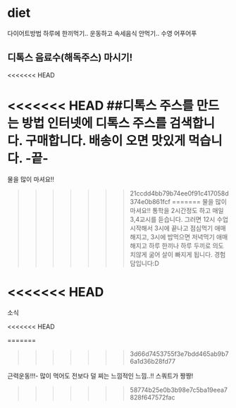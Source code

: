 # diet
다이어트방법
하루에 한끼먹기..
운동하고 속세음식 안먹기..
수영 어푸어푸
## 디톡스 음료수(해독주스) 마시기! ##
<<<<<<< HEAD

<<<<<<< HEAD
##디톡스 주스를 만드는 방법
인터넷에 디톡스 주스를 검색합니다.
구매합니다.
배송이 오면 맛있게 먹습니다.
-끝-
=======
물을 많이 마셔요!!
>>>>>>> 21ccdd4bb79b74ee0f91c417058d374e0b861fcf
=======
물을 많이 마셔요!!
통학을 2시간정도 하고 매일 3,4교시를 듣습니다. 그러면 12시 수업 시작해서 3시에 끝나고 점심먹기 애매해지고, 3시에 밥먹으면 저녁먹기 애매해지고 하루 한끼나 하루 두끼로 의도치않게 굶어 살이 빠지게 됩니다. 경험담입니다:D

<<<<<<< HEAD
=======
소식

<<<<<<< HEAD

=======
>>>>>>> 3d66d7453755f3e7bdd465ab9b76a1d36b28fd77

근력운동!!!- 많이 먹어도 전보다 덜 찌는 느낌적인 느낌..!!
스쿼트가 짱짱!
>>>>>>> 58774b25e0b3b98e7c5ba19eea7828f647572fac
